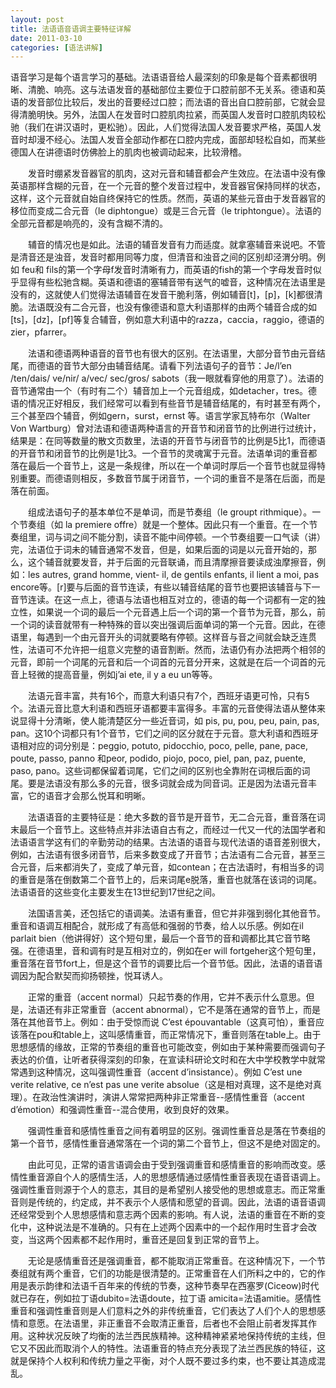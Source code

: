 ```yaml
---
layout: post
title: 法语语音语调主要特征详解
date: 2011-03-10
categories: [语法讲解]  
---
```


语音学习是每个语言学习的基础。法语语音给人最深刻的印象是每个音素都很明晰、清脆、响亮。这与法语发音的基础部位主要位于口腔前部不无关系。德语和英语的发音部位比较后，发出的音要经过口腔；而法语的音出自口腔前部，它就会显得清脆明快。另外，法国人在发音时口腔肌肉拉紧，而英国人发音时口腔肌肉较松驰（我们在讲汉语时，更松驰）。因此，人们觉得法国人发音要求严格，英国人发音时却漫不经心。法国人发音全部动作都在口腔内完成，面部却轻松自如，而某些德国人在讲德语时仿佛脸上的肌肉也被调动起来，比较滑稽。

　　发音时绷紧发音器官的肌肉，这对元音和辅音都会产生效应。在法语中没有像英语那样含糊的元音，在一个元音的整个发音过程中，发音器官保持同样的状态，这样，这个元音就自始自终保持它的性质。然而，英语的某些元音由于发音器官的移位而变成二合元音（le diphtongue）或是三合元音（le triphtongue）。法语的全部元音都是响亮的，没有含糊不清的。

　　辅音的情况也是如此。法语的辅音发音有力而适度。就拿塞辅音来说吧。不管是清音还是浊音，发音时都用同等力度，但清音和浊音之间的区别却泾渭分明。例如 feu和 fils的第一个字母f发音时清晰有力，而英语的fish的第一个字母发音时似乎显得有些松驰含糊。英语和德语的塞辅音带有送气的嘘音，这种情况在法语里是没有的，这就使人们觉得法语辅音在发音干脆利落，例如辅音[t]，[p]，[k]都很清脆。法语既没有二合元音，也没有像德语和意大利语那样的由两个辅音合成的如[ts]，[dz]，[pf]等复合辅音，例如意大利语中的razza，caccia，raggio，德语的zier，pfarrer。

　　法语和德语两种语音的音节也有很大的区别。在法语里，大部分音节由元音结尾，而德语的音节大部分由辅音结尾。请看下列法语句子的音节：Je/l’en /ten/dais/ ve/nir/ a/vec/ sec/gros/ sabots（我一眼就看穿他的用意了）。法语的音节通常由一个（有时有二个）辅音加上一个元音组成，如detacher，tres。德语的情况正好相反，我们经常可以看到有些音节是辅音结尾的，有时甚至有两个，三个甚至四个辅音，例如gern，surst，ernst 等。语言学家瓦特布尔（Walter Von Wartburg）曾对法语和德语两种语言的开音节和闭音节的比例进行过统计，结果是：在同等数量的散文页数里，法语的开音节与闭音节的比例是5比1，而德语的开音节和闭音节的比例是1比3。一个音节的灵魂寓于元音。法语单词的重音都落在最后一个音节上，这是一条规律，所以在一个单词时厚后一个音节也就显得特别重要。而德语则相反，多数音节属于闭音节，一个词的重音不是落在后面，而是落在前面。

　　组成法语句子的基本单位不是单词，而是节奏组（le groupt rithmique）。一个节奏组（如 la premiere offre）就是一个整体。因此只有一个重音。在一个节奏组里，词与词之间不能分割，读音不能中间停顿。一个节奏组要一口气读（讲）完，法语位于词未的辅音通常不发音，但是，如果后面的词是以元音开始的，那么，这个辅音就要发音，并于后面的元音联诵，而且清摩擦音要读成浊摩擦音，例如：les autres, grand homme, vient- il, de gentils enfants, il lient a moi, pas encore等。[r]要与后面的音节连读，有些以辅音结尾的音节也要把该辅音与下一音节连读。在这一点上，德语与法语也相互对立的，德语的每一个词都有一定的独立性，如果说一个词的最后一个元音遇上后一个词的第一个音节为元音，那么，前一个词的读音就带有一种特殊的音以突出强调后面单词的第一个元音。因此，在德语里，每遇到一个由元音开头的词就要略有停顿。这样音与音之间就会缺乏连贯性，法语可不允许把一组意义完整的语音割断。然而，法语仍有办法把两个相邻的元音，即前一个词尾的元音和后一个词首的元音分开来，这就是在后一个词首的元音上轻微的提高音量，例如j’ai ete, il y a eu un等等。

　　法语元音丰富，共有16个，而意大利语只有7个，西班牙语更可怜，只有5个。法语元音比意大利语和西班牙语都要丰富得多。丰富的元音使得法语从整体来说显得十分清晰，使人能清楚区分一些近音词，如 pis, pu, pou, peu, pain, pas, pan。这10个词都只有1个音节，它们之间的区分就在于元音。意大利语和西班牙语相对应的词分别是：peggio, potuto, pidocchio, poco, pelle, pane, pace, poute, passo, panno 和peor, podido, piojo, poco, piel, pan, paz, puente, paso, pano。这些词都保留着词尾，它们之间的区别也全靠附在词根后面的词尾。要是法语没有那么多的元音，很多词就会成为同音词。正是因为法语元音丰富，它的语音才会那么悦耳和明晰。

　　法语语音的主要特征是：绝大多数的音节是开音节，无二合元音，重音落在词末最后一个音节上。这些特点并非法语自古有之，而经过一代又一代的法国学者和法语语言学这有们的辛勤劳动的结果。古法语的语音与现代法语的语音差别很大，例如，古法语有很多闭音节，后来多数变成了开音节；古法语有二合元音，甚至三合元音，后来都消失了，变成了单元音，如contean；在古法语时，有相当多的词的重音是落在倒数第二个音节上的，后来词尾e脱落，重音也就落在该词的词尾。法语语音的这些变化主要发生在13世纪到17世纪之间。

　　法国语言美，还包括它的语调美。法语有重音，但它并非强到弱化其他音节。重音和语调互相配合，就形成了有高低和强弱的节奏，给人以乐感。例如在il parlait bien（他讲得好）这个短句里，最后一个音节的音和调都比其它音节略强。在德语里，音和调有时是互相对立的，例如在er will fortgeher这个短句里，重音落在音节fort上，但是这个音节的调要比后一个音节低。因此，法语的语音语调因为配合默契而抑扬顿挫，悦耳诱人。

　　正常的重音（accent normal）只起节奏的作用，它并不表示什么意思。但是，法语还有非正常重音（accent abnormal），它不是落在通常的音节上，而是落在其他音节上。例如：由于受惊而说 C’est épouvantable（这真可怕），重音应该落在pou和table上，这叫感情重音，而正常情况下，重音则落在table上。由于思想感情的缘故，正常的节奏组的重音也可能改变，例如由于某种需要而强调句子表达的价值，让听者获得深刻的印象，在宣读科研论文时和在大中学校教学中就常常遇到这种情况，这叫强调性重音（accent d’insistance）。例如 C’est une verite relative, ce n’est pas une verite absolue（这是相对真理，这不是绝对真理）。在政治性演讲时，演讲人常常把两种非正常重音--感情性重音（accent d’émotion）和强调性重音--混合使用，收到良好的效果。

　　强调性重音和感情性重音之间有着明显的区别。强调性重音总是落在节奏组的第一个音节，感情性重音通常落在一个词的第二个音节上，但这不是绝对固定的。

　　由此可见，正常的语言语调会由于受到强调重音和感情重音的影响而改变。感情性重音源自个人的感情生活，人的思想感情通过感情性重音表现在语音语调上。强调性重音则源于个人的意志，其目的是希望别人接受他的思想或意志。而正常重音则是传统的，约定成，并不表示个人感情和愿望的音调。因此，法语的语音语调还经常受到个人思想感情和意志两个因素的影响。有人说，法语的重音在不断的变化中，这种说法是不准确的。只有在上述两个因素中的一个起作用时生音才会改变，当这两个因素都不起作用时，重音还是回复到正常的音节上。

　　无论是感情重音还是强调重音，都不能取消正常重音。在这种情况下，一个节奏组就有两个重音，它们的功能是很清楚的。正常重音在人们所料之中的，它的作用是表示韵律和法语千百年来的传统的节奏，这种节奏早在西塞罗(Ciceow)时代就已存在，例如拉丁语dubito=法语doute，拉丁语 amicita=法语amitie。感情性重音和强调性重音则是人们意料之外的非传统重音，它们表达了人们个人的思想感情和意愿。在法语里，非正重音不会取清正重音，后者也不会阻止前者发挥其作用。这种状况反映了均衡的法兰西民族精神。这种精神紧紧地保持传统的主线，但它又不因此而取消个人的特性。法语重音的特点充分表现了法兰西民族的特征，这就是保持个人权利和传统力量之平衡，对个人既不要过多约束，也不要让其造成混乱。
